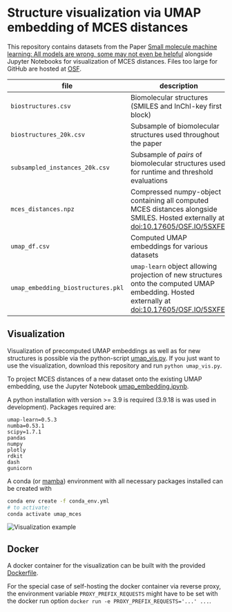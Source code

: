 # Structure visualization via UMAP embedding of MCES distances

This repository contains datasets from the Paper [Small molecule machine learning: All models are
wrong, some may not even be helpful](https://doi.org/10.1101/2023.03.27.534311) alongside Jupyter Notebooks for visualization of
MCES distances. Files too large for GitHub are hosted at
[OSF](https://doi.org/10.17605/OSF.IO/5SXFE).

| file                               | description                                                                                                                                                                          |
|------------------------------------|--------------------------------------------------------------------------------------------------------------------------------------------------------------------------------------|
| `biostructures.csv`                | Biomolecular structures (SMILES and InChI-key first block)                                                                                                                           |
| `biostructures_20k.csv`            | Subsample of biomolecular structures used throughout the paper                                                                                                                       |
| `subsampled_instances_20k.csv`     | Subsample of *pairs* of biomolecular structures used for runtime and threshold evaluations                                                                                           |
| `mces_distances.npz`               | Compressed numpy-object containing all computed MCES distances alongside SMILES. Hosted externally at [doi:10.17605/OSF.IO/5SXFE](https://doi.org/10.17605/OSF.IO/5SXFE).            |
| `umap_df.csv`                      | Computed UMAP embeddings for various datasets                                                                                                                                        |
| `umap_embedding_biostructures.pkl` | `umap-learn` object allowing projection of new structures onto the computed UMAP embedding. Hosted externally at [doi:10.17605/OSF.IO/5SXFE](https://doi.org/10.17605/OSF.IO/5SXFE). |

## Visualization

Visualization of precomputed UMAP embeddings as well as for new structures is possible via the
python-script [umap_vis.py](umap_vis.py). If you just want to use the visualization, download this
repository and run `python umap_vis.py`.

To project MCES distances of a new dataset onto the existing UMAP embedding, use the Jupyter
Notebook [umap_embedding.ipynb](umap_embedding.ipynb).

A python installation with version >= 3.9 is required (3.9.18 is was used in development). Packages required are:
```
umap-learn=0.5.3
numba=0.53.1
scipy=1.7.1
pandas
numpy
plotly
rdkit
dash
gunicorn
```

A conda (or [mamba](https://github.com/mamba-org/mamba)) environment with all necessary packages
installed can be created with

```bash
conda env create -f conda_env.yml
# to activate:
conda activate umap_mces
```

![Visualization example](visualization_example.gif)

## Docker

A docker container for the visualization can be built with the provided [Dockerfile](Dockerfile).

For the special case of self-hosting the docker container via reverse proxy, the environment
variable `PROXY_PREFIX_REQUESTS` might have to be set with the docker run option `docker run -e
PROXY_PREFIX_REQUESTS='...' ...`.
